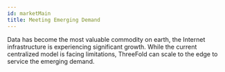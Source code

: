 ```yaml
---
id: marketMain
title: Meeting Emerging Demand
---
```

Data has become the most valuable commodity on earth, the Internet infrastructure is experiencing significant growth. While the current centralized model is facing limitations, ThreeFold can scale to the edge to service the emerging demand. 
